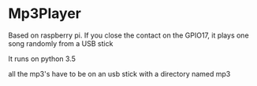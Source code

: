# Mp3Player
Based on raspberry pi. If you close the contact on the GPIO17, it plays one song randomly from a USB stick

It runs on python 3.5

all the mp3's have to be on an usb stick with a directory named mp3

